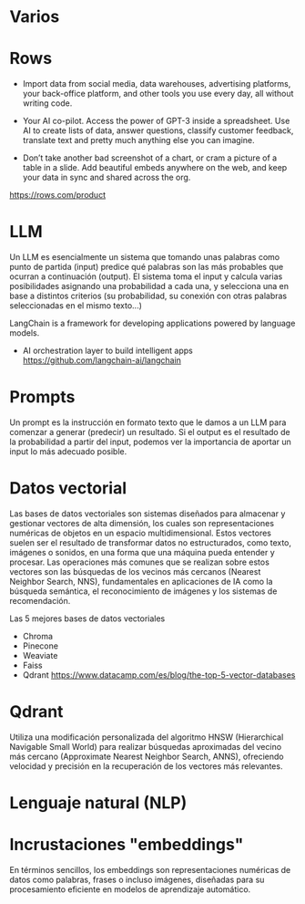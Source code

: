 # Varios



# Rows


- Import data from social media, data warehouses, advertising platforms, your back-office platform, and other tools you use every day, all without writing code.

- Your AI co-pilot. Access the power of GPT-3 inside a spreadsheet. Use AI to create lists of data, answer questions, classify customer feedback, translate text and pretty much anything else you can imagine.

- Don’t take another bad screenshot of a chart, or cram a picture of a table in a slide. Add beautiful embeds anywhere on the web, and keep your data in sync and shared across the org.
	
https://rows.com/product


# LLM

Un LLM es esencialmente un sistema que tomando unas palabras como punto de partida (input) predice qué palabras son las más probables que ocurran a continuación (output). El sistema toma el input y calcula varias posibilidades asignando una probabilidad a cada una, y selecciona una en base a distintos criterios (su probabilidad, su conexión con otras palabras seleccionadas en el mismo texto...)


LangChain is a framework for developing applications powered by language models.
- AI orchestration layer to build intelligent apps
https://github.com/langchain-ai/langchain

# Prompts

Un prompt es la instrucción en formato texto que le damos a un LLM para comenzar a generar (predecir) un resultado. Si el output es el resultado de la probabilidad a partir del input, podemos ver la importancia de aportar un input lo más adecuado posible.


# Datos vectorial


Las bases de datos vectoriales son sistemas diseñados para almacenar y gestionar vectores de alta dimensión, los cuales son representaciones numéricas de objetos en un espacio multidimensional. Estos vectores suelen ser el resultado de transformar datos no estructurados, como texto, imágenes o sonidos, en una forma que una máquina pueda entender y procesar. Las operaciones más comunes que se realizan sobre estos vectores son las búsquedas de los vecinos más cercanos (Nearest Neighbor Search, NNS), fundamentales en aplicaciones de IA como la búsqueda semántica, el reconocimiento de imágenes y los sistemas de recomendación.



Las 5 mejores bases de datos vectoriales
- Chroma
- Pinecone
- Weaviate
- Faiss
- Qdrant
https://www.datacamp.com/es/blog/the-top-5-vector-databases

# Qdrant


Utiliza una modificación personalizada del algoritmo HNSW (Hierarchical Navigable Small World) para realizar búsquedas aproximadas del vecino más cercano (Approximate Nearest Neighbor Search, ANNS), ofreciendo velocidad y precisión en la recuperación de los vectores más relevantes.



# Lenguaje natural (NLP)


# Incrustaciones "embeddings"

En términos sencillos, los embeddings son representaciones numéricas de datos como palabras, frases o incluso imágenes, diseñadas para su procesamiento eficiente en modelos de aprendizaje automático.

